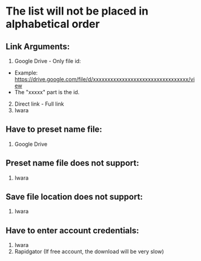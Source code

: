 # The list will not be placed in alphabetical order

## Link Arguments:
1. Google Drive - Only file id:
- Example: https://drive.google.com/file/d/xxxxxxxxxxxxxxxxxxxxxxxxxxxxxxxxx/view
- The "xxxxx" part is the id.
2. Direct link - Full link
3. Iwara

## Have to preset name file:
1. Google Drive


## Preset name file does not support:
1. Iwara

## Save file location does not support:
1. Iwara

## Have to enter account credentials:
1. Iwara
2. Rapidgator (If free account, the download will be very slow)